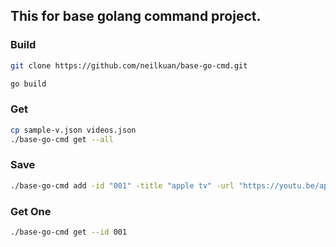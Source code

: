 ## This for base golang command project.


### Build
```bash
git clone https://github.com/neilkuan/base-go-cmd.git

go build 
```

### Get
```bash
cp sample-v.json videos.json
./base-go-cmd get --all
```

### Save
```bash
./base-go-cmd add -id "001" -title "apple tv" -url "https://youtu.be/apple" -imageurl https://google.com -desc "apple"
```

### Get One
```bash
./base-go-cmd get --id 001
```